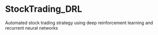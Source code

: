 # StockTrading_DRL
Automated stock trading strategy using deep reinforcement learning and recurrent neural networks

